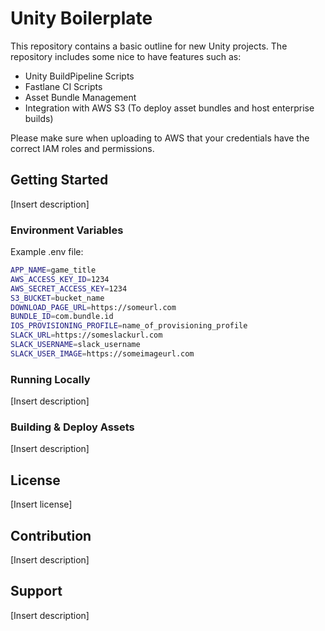 # Unity Boilerplate

This repository contains a basic outline for new Unity projects. The repository includes some nice to have features such as:

- Unity BuildPipeline Scripts
- Fastlane CI Scripts
- Asset Bundle Management
- Integration with AWS S3 (To deploy asset bundles and host enterprise builds)

Please make sure when uploading to AWS that your credentials have the correct IAM roles and permissions.

## Getting Started

[Insert description]

### Environment Variables

Example .env file:

``` bash
APP_NAME=game_title
AWS_ACCESS_KEY_ID=1234
AWS_SECRET_ACCESS_KEY=1234
S3_BUCKET=bucket_name
DOWNLOAD_PAGE_URL=https://someurl.com
BUNDLE_ID=com.bundle.id
IOS_PROVISIONING_PROFILE=name_of_provisioning_profile
SLACK_URL=https://someslackurl.com
SLACK_USERNAME=slack_username
SLACK_USER_IMAGE=https://someimageurl.com
```

### Running Locally

[Insert description]

### Building & Deploy Assets

[Insert description]

## License

[Insert license]

## Contribution

[Insert description]

## Support

[Insert description]